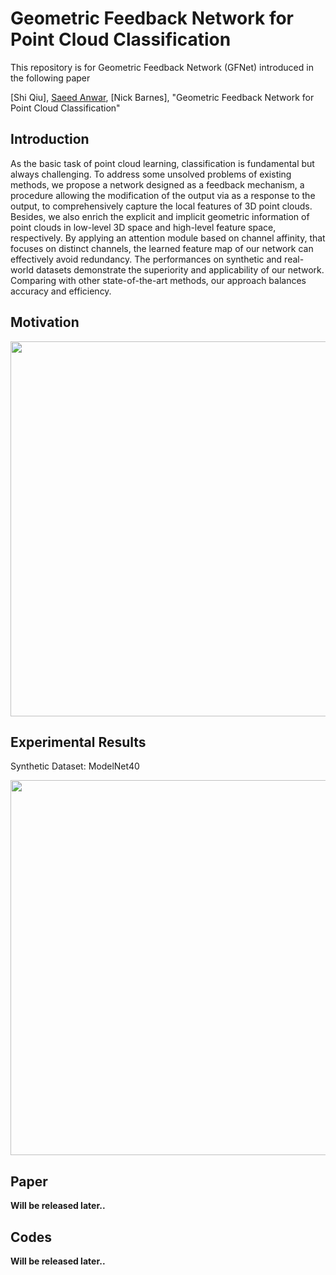 # Geometric Feedback Network for Point Cloud Classification
This repository is for Geometric Feedback Network (GFNet) introduced in the following paper

[Shi Qiu], [Saeed Anwar](https://saeed-anwar.github.io/),  [Nick Barnes], "Geometric Feedback Network for Point Cloud Classification" 

## Introduction
As the basic task of point cloud learning, classification is fundamental but always challenging. To address some unsolved problems of existing methods, we propose a network designed as a feedback mechanism, a procedure allowing the modification of the output via as a response to the output, to comprehensively capture the local features of 3D point clouds. Besides, we also enrich the explicit and implicit geometric information of point clouds in low-level 3D space and high-level feature space, respectively. By applying an attention module based on channel affinity, that focuses on distinct channels, the learned feature map of our network can effectively avoid redundancy. The performances on synthetic and real-world datasets demonstrate the superiority and applicability of our network. Comparing with other state-of-the-art methods, our approach balances accuracy and efficiency.

## Motivation
<p align="center">
  <img width="600" src="https://github.com/ShiQiu0419/Geometric-Feedback-Network-for-Point-Cloud-Classification/blob/master/overview2.png">
</p>

## Experimental Results
Synthetic Dataset: ModelNet40
<p align="center">
  <img width="600" src="https://github.com/ShiQiu0419/GFNet/blob/master/modelnet40.png">
</p>

## Paper
**Will be released later..**

## Codes
**Will be released later..**
